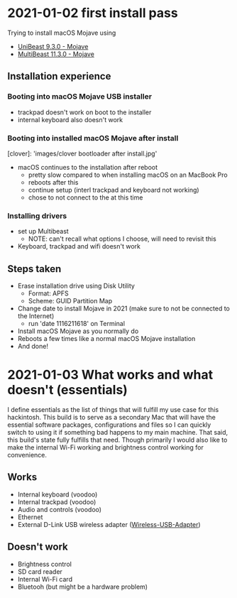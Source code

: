 # 2021-01-02 first install pass

Trying to install macOS Mojave using 
- [UniBeast 9.3.0 - Mojave](https://www.tonymacx86.com/resources/unibeast-9-3-0-mojave.449/)
- [MultiBeast 11.3.0 - Mojave](https://www.tonymacx86.com/resources/multibeast-11-3-0-mojave.430/)

## Installation experience
### Booting into macOS Mojave USB installer
- trackpad doesn't work on boot to the installer
- internal keyboard also doesn't work
### Booting into installed macOS Mojave after install
[clover]: 'images/clover bootloader after install.jpg'
- macOS continues to the installation after reboot
  - pretty slow compared to when installing macOS on an MacBook Pro
  - reboots after this
  - continue setup (interl trackpad and keyboard not working)
  -  chose to not connect to the at this time
### Installing drivers
-  set up Multibeast
   -  NOTE: can't recall what options I choose, will need to revisit this
- Keyboard, trackpad and wifi doesn't work


## Steps taken
- Erase installation drive using Disk Utility
  - Format: APFS
  - Scheme: GUID Partition Map
- Change date to install Mojave in 2021 (make sure to not be connected to the Internet)
  - run 'date 1116211618' on Terminal
- Install macOS Mojave as you normally do
- Reboots a few times like a normal macOS Mojave installation
- And done!

# 2021-01-03 What works and what doesn't (essentials)

I define essentials as the list of things that will fulfill my use case for this hackintosh. This build is to serve as a secondary Mac that will have the essential software packages, configurations and files so I can quickly switch to using it if something bad happens to my main machine. That said, this build's state fully fulfills that need. Though primarily I would also like to make the internal Wi-Fi working and brightness control working for convenience. 

## Works
- Internal keyboard (voodoo)
- Internal trackpad (voodoo)
- Audio and controls (voodoo)
- Ethernet
- External D-Link USB wireless adapter ([Wireless-USB-Adapter](https://github.com/chris1111/Wireless-USB-Adapter))

## Doesn't work
- Brightness control
- SD card reader
- Internal Wi-Fi card
- Bluetooh (but might be a hardware problem)
